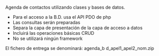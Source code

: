 Agenda de contactos utilizando clases y bases de datos.

* Para el acceso a la B.D. usa el API PDO de php
* Las consultas serán preparadas
* Separa la capa de presentación de la capa de acceso a datos
* Incluirá las operaciones básicas CRUD
* No se utilizará ningún framework

El fichero de entrega se denominará:  agenda_b  d_apel1_apel2_nom.zip